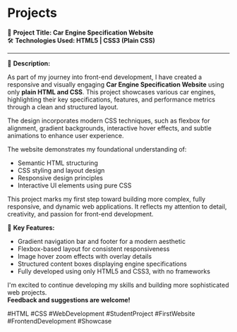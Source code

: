 # Projects
🚗 **Project Title: Car Engine Specification Website**  
🛠️ **Technologies Used: HTML5 | CSS3 (Plain CSS)**

---

🔹 **Description:**

As part of my journey into front-end development, I have created a responsive and visually engaging **Car Engine Specification Website** using only **plain HTML and CSS**. This project showcases various car engines, highlighting their key specifications, features, and performance metrics through a clean and structured layout.

The design incorporates modern CSS techniques, such as flexbox for alignment, gradient backgrounds, interactive hover effects, and subtle animations to enhance user experience.

The website demonstrates my foundational understanding of:
- Semantic HTML structuring
- CSS styling and layout design
- Responsive design principles
- Interactive UI elements using pure CSS

This project marks my first step toward building more complex, fully responsive, and dynamic web applications. It reflects my attention to detail, creativity, and passion for front-end development.


🔹 **Key Features:**
- Gradient navigation bar and footer for a modern aesthetic
- Flexbox-based layout for consistent responsiveness
- Image hover zoom effects with overlay details
- Structured content boxes displaying engine specifications
- Fully developed using only HTML5 and CSS3, with no frameworks


I'm excited to continue developing my skills and building more sophisticated web projects.  
**Feedback and suggestions are welcome!**

#HTML #CSS #WebDevelopment #StudentProject #FirstWebsite #FrontendDevelopment #Showcase
